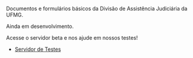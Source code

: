 Documentos e formulários básicos da Divisão de Assistência Judiciária da UFMG.

Ainda em desenvolvimento.

Acesse o servidor beta e nos ajude em nossos testes!

* [Servidor de Testes](https://docassemble.robertonovaes.com.br)